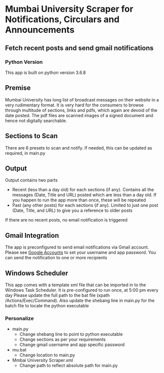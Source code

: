 # Mumbai University Scraper for Notifications, Circulars and Announcements
## Fetch recent posts and send gmail notifications 

### Python Version
This app is built on python version 3.6.8

## Premise
Mumbai University has long list of broadcast messages on their website in a very rudimentary format. It is very hard for the consumers to browse through multitude of sections, links and pdfs, which again are devoid of the date posted. The pdf files are scanned images of a signed document and hence not digitally searchable.

## Sections to Scan
There are 6 presets to scan and notify. If needed, this can be updated as required, in main.py

## Output
Output contains two parts
* Recent (less than a day old) for each sections (if any).
  Contains all the messages (Date, Title and URL) posted which are less than a day old. If you happen to run the app more than once, these will be repeated
* Past (any other posts) for each sections (if any).
  Limited to just one post (Date, Title, and URL) to give you a reference to older posts
  
If there are no recent posts, no email notification is triggered

## Gmail Integration
The app is preconfigured to send email notifications via Gmail account. Please see [Google Accounts](https://myaccount.google.com/apppasswords) to set your username and app password.
You can send the notification to one or more recipients

## Windows Scheduler
This app comes with a template xml file that can be imported in to the Windows Task Scheduler.
It is pre-configured to run once, at 5:00 pm every day
Please update the full path to the bat file (xpath /Actions/Exec/Command). Also update the shebang line in main.py for the batch file to locate the python executable

### Personalize
* main.py
  * Change shebang line to point to python executable
  * Change sections as per your requirements
  * Change gmail username and app specific password
* mu.bat
  * Change location to main.py
* Mmbai University Scraper.xml
  * Change path to reflect absolute path for main.py


 
